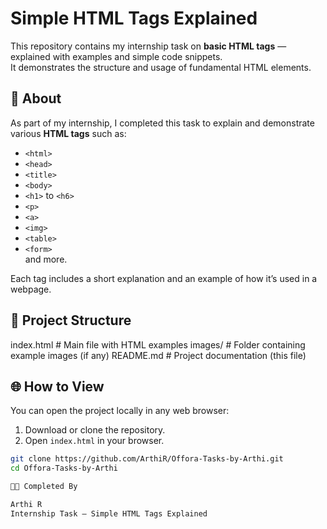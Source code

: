 # Simple HTML Tags Explained

This repository contains my internship task on **basic HTML tags** — explained with examples and simple code snippets.  
It demonstrates the structure and usage of fundamental HTML elements.

## 📘 About
As part of my internship, I completed this task to explain and demonstrate various **HTML tags** such as:
- `<html>`
- `<head>`
- `<title>`
- `<body>`
- `<h1>` to `<h6>`
- `<p>`
- `<a>`
- `<img>`
- `<table>`
- `<form>`  
and more.

Each tag includes a short explanation and an example of how it’s used in a webpage.

## 🧱 Project Structure

index.html         # Main file with HTML examples images/            # Folder containing example images (if any) README.md          # Project documentation (this file)

## 🌐 How to View
You can open the project locally in any web browser:
1. Download or clone the repository.
2. Open `index.html` in your browser.

```bash
git clone https://github.com/ArthiR/Offora-Tasks-by-Arthi.git
cd Offora-Tasks-by-Arthi

🧑‍💻 Completed By

Arthi R
Internship Task — Simple HTML Tags Explained
